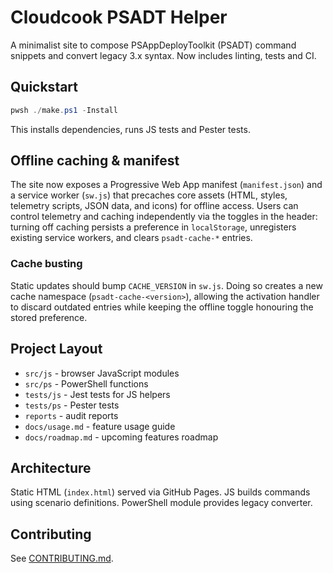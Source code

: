# Cloudcook PSADT Helper

A minimalist site to compose PSAppDeployToolkit (PSADT) command snippets and convert legacy 3.x syntax. Now includes linting, tests and CI.

## Quickstart

```powershell
pwsh ./make.ps1 -Install
```
This installs dependencies, runs JS tests and Pester tests.

## Offline caching & manifest

The site now exposes a Progressive Web App manifest (`manifest.json`) and a
service worker (`sw.js`) that precaches core assets (HTML, styles, telemetry
scripts, JSON data, and icons) for offline access. Users can control telemetry
and caching independently via the toggles in the header: turning off caching
persists a preference in `localStorage`, unregisters existing service workers,
and clears `psadt-cache-*` entries.

### Cache busting

Static updates should bump `CACHE_VERSION` in `sw.js`. Doing so creates a new
cache namespace (`psadt-cache-<version>`), allowing the activation handler to
discard outdated entries while keeping the offline toggle honouring the stored
preference.

## Project Layout

- `src/js` - browser JavaScript modules
- `src/ps` - PowerShell functions
- `tests/js` - Jest tests for JS helpers
- `tests/ps` - Pester tests
- `reports` - audit reports
- `docs/usage.md` - feature usage guide
- `docs/roadmap.md` - upcoming features roadmap

## Architecture

Static HTML (`index.html`) served via GitHub Pages. JS builds commands using scenario definitions. PowerShell module provides legacy converter.

## Contributing

See [CONTRIBUTING.md](CONTRIBUTING.md).

